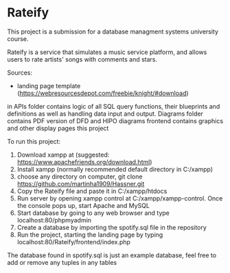 # Rateify

This project is a submission for a database managment systems university course.

Rateify is a service that simulates a music service platform, and allows users to rate artists' songs with comments and stars.

Sources:
- landing page template (https://webresourcesdepot.com/freebie/knight/#download)


in APIs folder contains logic of all SQL query functions, their blueprints and definitions as well as handling data input and output.
Diagrams folder contains PDF version of DFD and HIPO diagrams
frontend contains graphics and other display pages this project

To run this project:
1. Download xampp at (suggested: https://www.apachefriends.org/download.html)
2. Install xampp (normally recommended default directory in C:/xampp)
3. choose any directory on computer, git clone https://github.com/martinha1909/Hassner.git
4. Copy the Rateify file and paste it in C:/xampp/htdocs
5. Run server by opening xampp control at C:/xampp/xampp-control. Once the console pops up, start Apache and MySQL
6. Start database by going to any web browser and type localhost:80/phpmyadmin
7. Create a database by importing the spotify.sql file in the repository
8. Run the project, starting the landing page by typing localhost:80/Rateify/frontend/index.php

The database found in spotify.sql is just an example database, feel free to add or remove any tuples in any tables